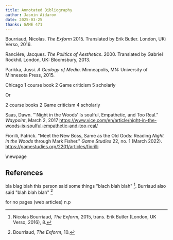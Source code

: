 ```yaml
---
title: Annotated Bibliography
author: Jasmin Aidarov
date: 2025-03-25
thanks: GAME 471
---
```

Bourriaud, Nicolas. *The Exform* 2015. Translated by Erik Butler. London, UK: Verso, 2016.

Rancière, Jacques. *The Politics of Aesthetics*. 2000. Translated by Gabriel Rockhil. London, UK: Bloomsbury, 2013.

Parikka, Jussi. _A Geology of Media_. Minneapolis, MN: University of Minnesota Press, 2015.

Chicago
1 course book
2 Game criticism
5 scholarly

Or

2 course books
2 Game criticism
4 scholarly

Saas, Dawn. "'Night in the Woods' Is soulful, Empathetic, and Too Real." *Waypoint*, March 2, 2017 <https://www.vice.com/en/article/night-in-the-woods-is-soulful-empathetic-and-too-real/>


Fiorilli, Patrick. "Meet the New Boss, Same as the Old Gods: Reading *Night in the Woods* through Mark Fisher." *Game Studies* 22, no. 1 (March 2022). <https://gamestudies.org/2201/articles/fiorilli>

\newpage

## References

bla blag blah this person said some things "blach blah blah" [^1]. Burriaud also said "blah blah blah" [^2]

[^1]: Nicolas Bourriaud,  *The Exform*, 2015, trans. Erik Butler (London, UK Verso, 2016), 8.
[^2]: Bourriaud, *The Exform*, 10.

for no pages (web articles) n.p

